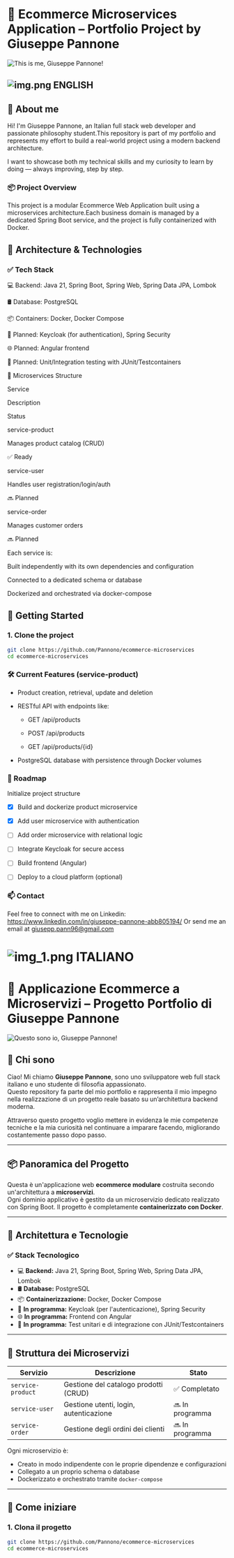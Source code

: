 # 🛒 Ecommerce Microservices Application – Portfolio Project by Giuseppe Pannone

![This is me, Giuseppe Pannone!](C:\Users\Giuseppe\ecommerce-microservices\foto_primo_piano_giuseppe_square.png)

## ![img.png](img.png) ENGLISH 

## 👋 About me

Hi! I'm Giuseppe Pannone, an Italian full stack web developer and passionate philosophy student.This repository is part of my portfolio and represents my effort to build a real-world project using a modern backend architecture.

I want to showcase both my technical skills and my curiosity to learn by doing — always improving, step by step.

### 📦 Project Overview

This project is a modular Ecommerce Web Application built using a microservices architecture.Each business domain is managed by a dedicated Spring Boot service, and the project is fully containerized with Docker.


## 🧱 Architecture & Technologies

### ✅ Tech Stack

💻 Backend: Java 21, Spring Boot, Spring Web, Spring Data JPA, Lombok

🛢 Database: PostgreSQL

📦 Containers: Docker, Docker Compose

🔐 Planned: Keycloak (for authentication), Spring Security

🌐 Planned: Angular frontend

🧪 Planned: Unit/Integration testing with JUnit/Testcontainers

🧩 Microservices Structure

Service

Description

Status

service-product

Manages product catalog (CRUD)

✅ Ready

service-user

Handles user registration/login/auth

🔜 Planned

service-order

Manages customer orders

🔜 Planned

Each service is:

Built independently with its own dependencies and configuration

Connected to a dedicated schema or database

Dockerized and orchestrated via docker-compose


## 🚀 Getting Started

### 1. Clone the project
```bash
git clone https://github.com/Pannono/ecommerce-microservices
cd ecommerce-microservices
```

### 🛠 Current Features (service-product)

- Product creation, retrieval, update and deletion

- RESTful API with endpoints like:

  - GET /api/products

  - POST /api/products

  - GET /api/products/{id}

- PostgreSQL database with persistence through Docker volumes


### 📍 Roadmap
Initialize project structure

- [x] Build and dockerize product microservice

- [x] Add user microservice with authentication

- [ ] Add order microservice with relational logic

- [ ] Integrate Keycloak for secure access

- [ ] Build frontend (Angular)

- [ ] Deploy to a cloud platform (optional)


### 📫 Contact
Feel free to connect with me on Linkedin: https://www.linkedin.com/in/giuseppe-pannone-abb805194/
Or send me an email at giusepp.pann96@gmail.com


#  ![img_1.png](img_1.png) ITALIANO


# 🛒 Applicazione Ecommerce a Microservizi – Progetto Portfolio di Giuseppe Pannone

![Questo sono io, Giuseppe Pannone!](./foto_primo_piano_giuseppe_square.png)

## 👋 Chi sono

Ciao! Mi chiamo **Giuseppe Pannone**, sono uno sviluppatore web full stack italiano e uno studente di filosofia appassionato.  
Questo repository fa parte del mio portfolio e rappresenta il mio impegno nella realizzazione di un progetto reale basato su un’architettura backend moderna.

Attraverso questo progetto voglio mettere in evidenza le mie competenze tecniche e la mia curiosità nel continuare a imparare facendo, migliorando costantemente passo dopo passo.

---

## 📦 Panoramica del Progetto

Questa è un'applicazione web **ecommerce modulare** costruita secondo un'architettura a **microservizi**.  
Ogni dominio applicativo è gestito da un microservizio dedicato realizzato con Spring Boot. Il progetto è completamente **containerizzato con Docker**.

---

## 🧱 Architettura e Tecnologie

### ✅ Stack Tecnologico

- 💻 **Backend:** Java 21, Spring Boot, Spring Web, Spring Data JPA, Lombok
- 🛢 **Database:** PostgreSQL
- 📦 **Containerizzazione:** Docker, Docker Compose
- 🔐 **In programma:** Keycloak (per l'autenticazione), Spring Security
- 🌐 **In programma:** Frontend con Angular
- 🧪 **In programma:** Test unitari e di integrazione con JUnit/Testcontainers

---

## 🧩 Struttura dei Microservizi

| Servizio           | Descrizione                              | Stato       |
|--------------------|-------------------------------------------|-------------|
| `service-product`  | Gestione del catalogo prodotti (CRUD)     | ✅ Completato |
| `service-user`     | Gestione utenti, login, autenticazione    | 🔜 In programma |
| `service-order`    | Gestione degli ordini dei clienti         | 🔜 In programma |

Ogni microservizio è:
- Creato in modo indipendente con le proprie dipendenze e configurazioni
- Collegato a un proprio schema o database
- Dockerizzato e orchestrato tramite `docker-compose`

---

## 🚀 Come iniziare

### 1. Clona il progetto
```bash
git clone https://github.com/Pannono/ecommerce-microservices
cd ecommerce-microservices

